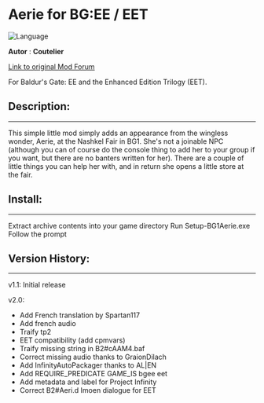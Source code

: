 # Aerie for BG:EE / EET

![Language](https://img.shields.io/static/v1?label=language&message=english%20%7C%20french%20%7C%20russian%20%7C%20&color=informational)

**Autor** : **Coutelier**

[Link to original Mod Forum](https://forums.beamdog.com/discussion/38824/aerie-in-bg-ee-v1-1/p1)


For Baldur's Gate: EE and the Enhanced Edition Trilogy (EET).


## Description:
------------

This simple little mod simply adds an appearance from the wingless wonder, Aerie, at the Nashkel Fair in BG1. She's not a joinable NPC (although you can of course do the console thing to add her to your group if you want, but there are no banters written for her). There are a couple of little things you can help her with, and in return she opens a little store at the fair.


## Install:
--------

Extract archive contents into your game directory
Run Setup-BG1Aerie.exe
Follow the prompt


## Version History:
----------------

v1.1: Initial release

v2.0:

- Add French translation by Spartan117
- Add french audio
- Traify tp2
- EET compatibility (add cpmvars)
- Traify missing string in B2#cAAM4.baf
- Correct missing audio thanks to GraionDilach
- Add InfinityAutoPackager thanks to AL|EN
- Add REQUIRE_PREDICATE GAME_IS bgee eet
- Add metadata and label for Project Infinity
- Correct B2#Aeri.d Imoen dialogue for EET

